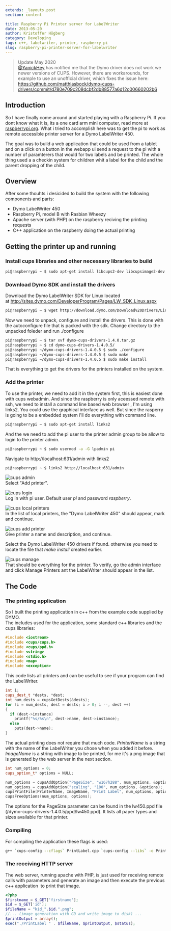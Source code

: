 ```yaml
---
extends: _layouts.post
section: content

title: Raspberry Pi Printer server for LabelWriter
date: 2013-05-20
author: Kristoffer Högberg
category: Developing
tags: c++, labelwriter, printer, raspberry pi
slug: raspberry-pi-printer-server-for-labelwriter
---
```


> Update May 2020  
> [@YanickHey](https://twitter.com/YanickHey) has notified me that the Dymo driver does not work we newer versions
> of CUPS. However, there are workarounds, for example to use an unofficial driver, which fixes the issue here: 
> https://github.com/matthiasbock/dymo-cups-drivers/commit/d780e709c208dcbf2db88577a6d12c00660202b6

Introduction
------------

So I have finally come around and started playing with a Raspberry Pi.
If you dont know what it is, its a one card arm mini computer, read more
at [raspberrypi.org](http://www.raspberrypi.org/). What i tried to
accomplish here was to get the pi to work as remote accessible printer
server for a Dymo LabelWriter 450.

The goal was to build a web application that could be used from a tablet
and on a click on a button in the webapp ui send a request to the pi
with a number of paramterers that would for two labels and be printed.
The whole thing used a a checkin system for children whit a label for
the child and the parent dropping of the child.

Overview
--------

After some thouhts i desicided to build the system with the following
components and parts:

-   Dymo LabelWriter 450
-   Raspberry Pi, model B with Rasbian Wheezy
-   Apache server (with PHP) on the raspberry reciving the printing
    requests
-   C++ application on the raspberry doing the actual printing

Getting the printer up and running
----------------------------------

### Install cups libraries and other necessary libraries to build

```bash
pi@raspberrypi ~ $ sudo apt-get install libcups2-dev libcupsimage2-dev g++ cups cups-client
```

### Download Dymo SDK and install the drivers

Download the Dymo LabelWriter SDK for Linux located
at <http://sites.dymo.com/DeveloperProgram/Pages/LW_SDK_Linux.aspx>

```bash
pi@raspberrypi ~ $ wget http://download.dymo.com/Download%20Drivers/Linux/Download/dymo-cups-drivers-1.4.0.tar.gz
```

Now we need to unpack, configure and install the drivers. This is done
with the autoconfigure file that is packed with the sdk. Change
directory to the unpacked foleder and run ./configure

```bash
pi@raspberrypi ~ $ tar xvf dymo-cups-drivers-1.4.0.tar.gz
pi@raspberrypi ~ $ cd dymo-cups-drivers-1.4.0.5/
pi@raspberrypi ~/dymo-cups-drivers-1.4.0.5 $ sudo ./configure
pi@raspberrypi ~/dymo-cups-drivers-1.4.0.5 $ sudo make
pi@raspberrypi ~/dymo-cups-drivers-1.4.0.5 $ sudo make install
```

That is everything to get the drivers for the printers installed on the
system.

### Add the printer

To use the printer, we need to add it in the system first, this is
easiest done with cups webadmin. And since the raspberry is only
aceessed remote with ssh, we need to install a command line based web
browser , I'm using links2. You could use the graphical interface as
well. But since the rasperry is going to be a embedded system i'll do
everything with command line.

```bash
pi@raspberrypi ~ $ sudo apt-get install links2
```

And the we need to add the pi user to the printer admin group to be
allow to login to the printer admin.

```bash
pi@raspberrypi ~ $ sudo usermod -a -G lpadmin pi
```

Navigate to http://localhost:631/admin with links2

```bash
pi@raspberrypi ~ $ links2 http://localhost:631/admin
```

![cups admin](/media/2013/05/cups_amin.png)  
Select "Add printer".

![cups login](/media/2013/05/cups_login.png)   
Log in with pi user. Default user *pi* and password *raspberry*.

![cups local printers](/media/2013/05/cups_local_printers.png)   
In the list of local printers, the "Dymo LabelWriter 450" should appear, mark and continue.

![cups add printer](/media/2013/05/cups_add_printer.png)   
Give printer a name and description, and continue.

Select the Dymo LabelWriter 450 drivers if found. otherwise you need to
locate the file that *make install* created earlier.

![cups manage](/media/2013/05/cups_manage.png)   
That should be everything for the printer. To verify, go the admin interface
and click Manage Printers ant the LabelWriter should appear in the list.

The Code
--------

### The printing application

So I built the printing application in c++ from the example code
supplied by DYMO.  
The includes used for the application, some standard c++ libraries and
the cups libraries:

```cpp
#include <iostream>
#include <cups/cups.h>
#include <cups/ppd.h>
#include <string>
#include <stdio.h>
#include <map>
#include <exception>
```

This code lists all printers and can be useful to see if your program
can find the LabelWriter.

```cpp
int i;
cups_dest_t *dests, *dest;
int num_dests = cupsGetDests(&dests);
for (i = num_dests, dest = dests; i > 0; i --, dest ++)
{
  if (dest->instance)
    printf("%s/%s\n", dest->name, dest->instance);
  else
    puts(dest->name);
}
```

The actual printing does not require that much code. *PrinterName* is a
string with the name of the LabelWriter you chose when you added it
before. *ImageName* is a string with image to be printed, for me it's a
png image that is generated by the web server in the next section.

```cpp
int num_options = 0;
cups_option_t* options = NULL;

num_options = cupsAddOption("PageSize", "w167h288", num_options, &options);
num_options = cupsAddOption("scaling", "100", num_options, &options);
cupsPrintFile(PrinterName, ImageName, "Print Label", num_options, options);
cupsFreeOptions(num_options, options);
```

The options for the PageSize parameter can be found in the lw450.ppd
file (/dymo-cups-drivers-1.4.0.5/ppd/lw450.ppd). It lists all paper
types and sizes available for that printer.

### Compiling

For compiling the application these flags is used:

```bash
g++ `cups-config --cflags` PrintLabel.cpp `cups-config --libs` -o PrintLabel
```

### The receiving HTTP server

The web server, running apache with PHP, is just used
for receiving remote calls with parameters and generate an image and
then execute the previous c++ application  to print that image.

```php
<?php
$firstname = $_GET['firstname'];
$id = $_GET['id'];
$fileName = "kid_".$id.".png";
//... (image generation with GD and write image to disk) ...
$printOutput = array();
exec("./PrintLabel " . $fileName, $printOutput, $status);
```
